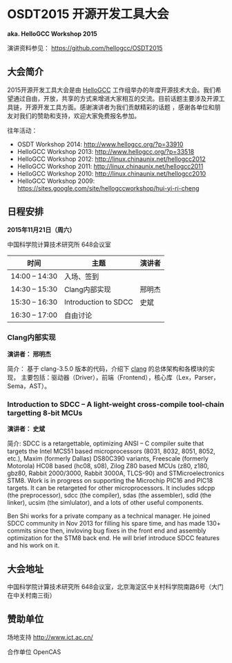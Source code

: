 # OSDT2015 开源开发工具大会
**aka. HelloGCC Workshop 2015**

演讲资料参见： https://github.com/hellogcc/OSDT2015

## 大会简介
2015开源开发工具大会是由 [HelloGCC](www.hellogcc.org) 工作组举办的年度开源技术大会。我们希望通过自由，开放，共享的方式来增进大家相互的交流。目前话题主要涉及开源工具链，开源开发工具方面。感谢演讲者为我们贡献精彩的话题 ，感谢各单位和朋友对我们的赞助和支持，欢迎大家免费报名参加。

往年活动：
- OSDT Workshop 2014: http://www.hellogcc.org/?p=33910
- HelloGCC Workshop 2013: http://www.hellogcc.org/?p=33518
- HelloGCC Workshop 2012: http://linux.chinaunix.net/hellogcc2012
- HelloGCC Workshop 2011: http://linux.chinaunix.net/hellogcc2011
- HelloGCC Workshop 2010: http://linux.chinaunix.net/hellogcc2010
- HelloGCC Workshop 2009: https://sites.google.com/site/hellogccworkshop/hui-yi-ri-cheng

## 日程安排
**2015年11月21日（周六）**

中国科学院计算技术研究所 648会议室

|时间|主题|演讲者|
|----|----|----|
|14:00 – 14:30|入场、签到||
|14:30 – 15:30|Clang内部实现|邢明杰|
|15:30 – 16:30|Introduction to SDCC|史斌|
|16:30 – 17:00|自由讨论||

### Clang内部实现

**演讲者： 邢明杰**

简介： 基于 clang-3.5.0 版本的代码，介绍下 [clang](http://clang.llvm.org/) 的总体架构和各模块的实现，
主要包括：驱动器（Driver），前端（Frontend），核心库（Lex，Parser，Sema，AST）。

### Introduction to SDCC – A light-weight cross-compile tool-chain targetting 8-bit MCUs

**演讲者： 史斌**

简介: SDCC is a retargettable, optimizing ANSI – C compiler suite that targets
the Intel MCS51 based microprocessors (8031, 8032, 8051, 8052, etc.),
Maxim (formerly Dallas) DS80C390 variants, Freescale (formerly Motorola)
HC08 based (hc08, s08), Zilog Z80 based MCUs (z80, z180, gbz80, Rabbit 2000/3000,
Rabbit 3000A, TLCS-90) and STMicroelectronics STM8.
Work is in progress on supporting the Microchip PIC16 and PIC18 targets.
It can be retargeted for other microprocessors. It includes sdcpp (the preprocessor),
sdcc (the compiler), sdas (the assembler), sdld (the linker),
ucsim (the simlulator), and a lots of other useful components.

Ben Shi works for a private company as a technical manager.
He joined SDCC community in Nov 2013 for filling his spare time,
and has made 130+ commits since then, invloving bug fixes
in the front end and assembly optimization for the STM8 back end.
He will brief introduce SDCC features and his work on it.

## 大会地址

中国科学院计算技术研究所 648会议室，北京海淀区中关村科学院南路6号（大门在中关村南三街）

## 赞助单位

场地支持 http://www.ict.ac.cn/

合作单位 OpenCAS
